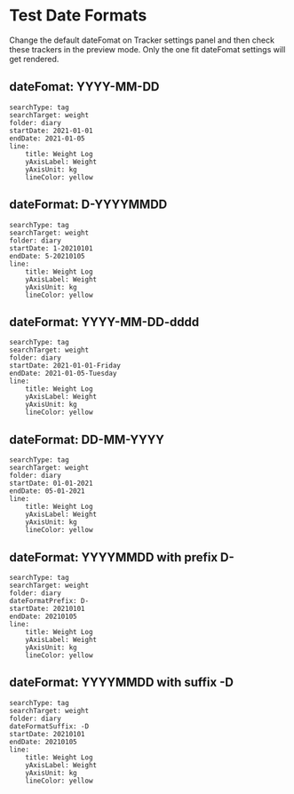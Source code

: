 # Test Date Formats

Change the default dateFomat on Tracker settings panel and then check these trackers in the preview mode. Only the one fit dateFomat settings will get rendered.

## dateFomat: YYYY-MM-DD

``` tracker
searchType: tag
searchTarget: weight
folder: diary
startDate: 2021-01-01
endDate: 2021-01-05
line:
    title: Weight Log
    yAxisLabel: Weight
    yAxisUnit: kg
    lineColor: yellow
```

## dateFormat: D-YYYYMMDD

``` tracker
searchType: tag
searchTarget: weight
folder: diary
startDate: 1-20210101
endDate: 5-20210105
line:
    title: Weight Log
    yAxisLabel: Weight
    yAxisUnit: kg
    lineColor: yellow
```

## dateFormat: YYYY-MM-DD-dddd

``` tracker
searchType: tag
searchTarget: weight
folder: diary
startDate: 2021-01-01-Friday
endDate: 2021-01-05-Tuesday
line:
    title: Weight Log
    yAxisLabel: Weight
    yAxisUnit: kg
    lineColor: yellow
```

## dateFormat: DD-MM-YYYY

``` tracker
searchType: tag
searchTarget: weight
folder: diary
startDate: 01-01-2021
endDate: 05-01-2021
line:
    title: Weight Log
    yAxisLabel: Weight
    yAxisUnit: kg
    lineColor: yellow
```

## dateFormat: YYYYMMDD with prefix D-

``` tracker
searchType: tag
searchTarget: weight
folder: diary
dateFormatPrefix: D-
startDate: 20210101
endDate: 20210105
line:
    title: Weight Log
    yAxisLabel: Weight
    yAxisUnit: kg
    lineColor: yellow
```

## dateFormat: YYYYMMDD with suffix -D

``` tracker
searchType: tag
searchTarget: weight
folder: diary
dateFormatSuffix: -D
startDate: 20210101
endDate: 20210105
line:
    title: Weight Log
    yAxisLabel: Weight
    yAxisUnit: kg
    lineColor: yellow
```


